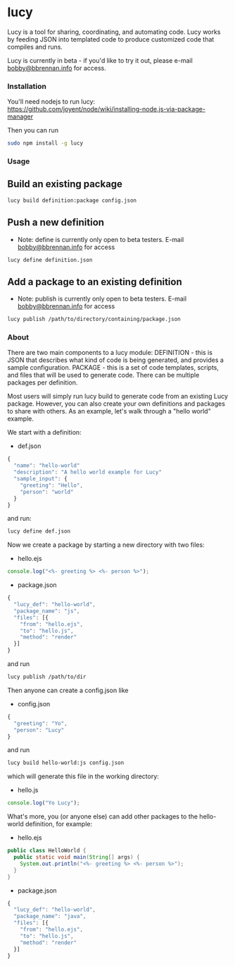 lucy
====
Lucy is a tool for sharing, coordinating, and automating code. Lucy works by feeding JSON into templated code to produce customized code that compiles and runs.

Lucy is currently in beta - if you'd like to try it out, please e-mail bobby@bbrennan.info for access.

### Installation
You'll need nodejs to run lucy:
https://github.com/joyent/node/wiki/installing-node.js-via-package-manager

Then you can run
```bash
sudo npm install -g lucy
```

### Usage
## Build an existing package
```bash
lucy build definition:package config.json
```

## Push a new definition
* Note: define is currently only open to beta testers. E-mail bobby@bbrennan.info for access
```bash
lucy define definition.json
```

## Add a package to an existing definition
* Note: publish is currently only open to beta testers. E-mail bobby@bbrennan.info for access
```bash
lucy publish /path/to/directory/containing/package.json
```

### About
There are two main components to a lucy module:
DEFINITION - this is JSON that describes what kind of code is being generated, and provides a sample configuration.
PACKAGE - this is a set of code templates, scripts, and files that will be used to generate code. There can be multiple packages per definition.

Most users will simply run lucy build to generate code from an existing Lucy package. However, you can also create your own definitions and packages to share with others. As an example, let's walk through a "hello world" example.

We start with a definition:
* def.json
```js
{
  "name": "hello-world"
  "description": "A hello world example for Lucy"
  "sample_input": {
    "greeting": "Hello",
    "person": "world"
  }
}
```

and run:
```bash
lucy define def.json
```

Now we create a package by starting a new directory with two files:
* hello.ejs
```js
console.log("<%- greeting %> <%- person %>");
```

* package.json
```js
{
  "lucy_def": "hello-world",
  "package_name": "js",
  "files": [{
    "from": "hello.ejs",
    "to": "hello.js",
    "method": "render"
  }]
}
```

and run
```bash
lucy publish /path/to/dir
```

Then anyone can create a config.json like
* config.json
```js
{
  "greeting": "Yo",
  "person": "Lucy"
}
```

and run
```bash
lucy build hello-world:js config.json
```

which will generate this file in the working directory:
* hello.js
```js
console.log("Yo Lucy");
```

What's more, you (or anyone else) can add other packages to the hello-world definition, for example:
* hello.ejs
```java
public class HelloWorld {
  public static void main(String[] args) {
    System.out.println("<%- greeting %> <%- person %>");
  }
}
```

* package.json
```js
{
  "lucy_def": "hello-world",
  "package_name": "java",
  "files": [{
    "from": "hello.ejs",
    "to": "hello.js",
    "method": "render"
  }]
}
```
